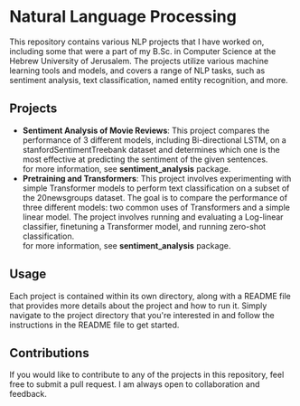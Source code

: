 # Natural Language Processing

This repository contains various NLP projects that I have worked on, including some that were a part of my B.Sc. in Computer Science at the Hebrew University of Jerusalem. The projects utilize various machine learning tools and models, and covers a range of NLP tasks, such as sentiment analysis, text classification, named entity recognition, and more.

## Projects

* **Sentiment Analysis of Movie Reviews**: This project compares the performance of 3 different models, including Bi-directional LSTM, on a stanfordSentimentTreebank dataset
and determines which one is the most effective at predicting the sentiment of the given sentences.<br> for more information, see **sentiment_analysis** package.
* **Pretraining and Transformers**: This project involves experimenting with simple Transformer models to perform text classification on a subset of the 20newsgroups dataset. The goal is to compare the performance of three different models: two common uses of Transformers and a simple linear model. The project involves running and evaluating a Log-linear classifier, finetuning a Transformer model, and running zero-shot classification.<br> for more information, see **sentiment_analysis** package.

## Usage

Each project is contained within its own directory, along with a README file that provides more details about the project and how to run it. Simply navigate to the project directory that you're interested in and follow the instructions in the README file to get started.

## Contributions

If you would like to contribute to any of the projects in this repository, feel free to submit a pull request. I am always open to collaboration and feedback.
